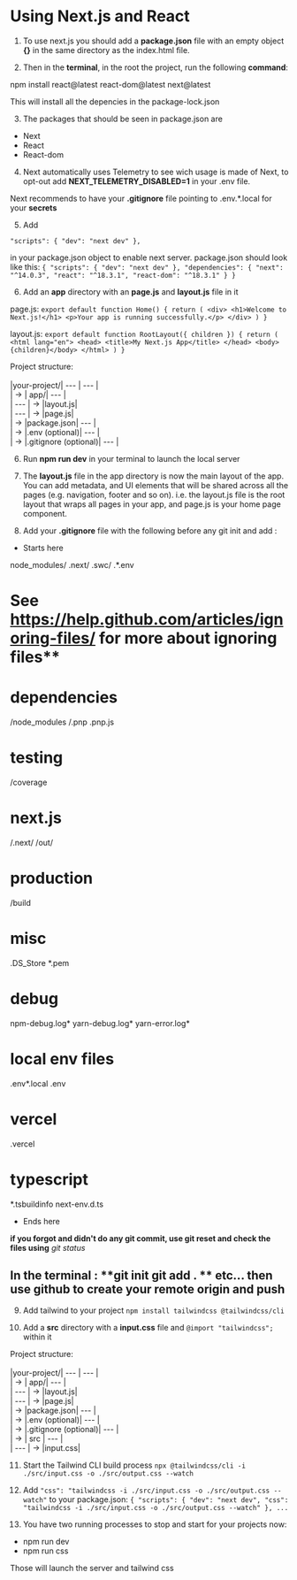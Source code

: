 # Using Next.js and React

1. To use next.js you should add a **package.json** file with an empty object **{}** in the same directory as the index.html file.

2. Then in the **terminal**, in the root the project, run the following **command**:

npm install react@latest react-dom@latest next@latest

This will install all the depencies in the package-lock.json

3. The packages that should be seen in package.json are
  - Next
  - React
  - React-dom

4. Next automatically uses Telemetry to see wich usage is made of Next, to opt-out add
**NEXT_TELEMETRY_DISABLED=1** in your .env file.

Next recommends to have your **.gitignore** file pointing to
.env.*.local
for your **secrets**

5. Add

`"scripts": {
  "dev": "next dev"
},`

in your package.json object to enable next server.
package.json should look like this:
`{
  "scripts": {
    "dev": "next dev"
  },
  "dependencies": {
    "next": "^14.0.3",
    "react": "^18.3.1",
    "react-dom": "^18.3.1"
  }
}`

6. Add an **app** directory with an **page.js** and **layout.js** file in it

page.js:
`export default function Home() {
  return (
    <div>
      <h1>Welcome to Next.js!</h1>
      <p>Your app is running successfully.</p>
    </div>
  )
}`

layout.js:
`export default function RootLayout({ children }) {
  return (
    <html lang="en">
      <head>
        <title>My Next.js App</title>
      </head>
      <body>{children}</body>
    </html>
  )
}`

Project structure: <br><br>
|your-project/|  --- | --- |<br>
| -> | app/| --- | <br>
| ---  | -> |layout.js| <br>
| ---   | -> |page.js| <br>
| -> |package.json| --- | <br>
| -> |.env (optional)| --- | <br>
| -> |.gitignore (optional)| --- | <br>

6. Run **npm run dev** in your terminal to launch the local server

7. The **layout.js** file in the app directory is now the main layout of the app. You can add metadata, and UI elements
that will be shared across all the pages (e.g. navigation, footer and so on).
i.e. the layout.js file is the root layout that wraps all pages in your app, and page.js is your home page component.

8. Add your **.gitignore** file with the following before any git init and add :

- Starts here

node_modules/
.next/
.swc/
.*.env

# See https://help.github.com/articles/ignoring-files/ for more about ignoring files**

# dependencies
/node_modules
/.pnp
.pnp.js

# testing
/coverage

# next.js
/.next/
/out/

# production
/build

# misc
.DS_Store
*.pem

# debug
npm-debug.log*
yarn-debug.log*
yarn-error.log*

# local env files
.env*.local
.env

# vercel
.vercel

# typescript
*.tsbuildinfo
next-env.d.ts

- Ends here

**if you forgot and didn't do any git commit, use **git reset** and check the files using** *git status*

## In the terminal : **git init git add . ** etc... then use github to create your remote origin and push

9. Add tailwind to your project
`npm install tailwindcss @tailwindcss/cli`

10. Add a **src** directory with a **input.css** file and
`@import "tailwindcss";`
within it

Project structure: <br><br>
|your-project/|  --- | --- |<br>
| -> | app/| --- | <br>
| ---  | -> |layout.js| <br>
| ---   | -> |page.js| <br>
| -> |package.json| --- | <br>
| -> |.env (optional)| --- | <br>
| -> |.gitignore (optional)| --- | <br>
| -> | src | --- | <br>
| ---  | -> |input.css| <br>

11. Start the Tailwind CLI build process
`npx @tailwindcss/cli -i ./src/input.css -o ./src/output.css --watch`

12. Add
`"css": "tailwindcss -i ./src/input.css -o ./src/output.css --watch"`
to your package.json:
`{
  "scripts": {
    "dev": "next dev",
    "css": "tailwindcss -i ./src/input.css -o ./src/output.css --watch"
  }, ...`

13. You have two running processes to stop and start for your projects now:
  - npm run dev
  - npm run css

  Those will launch the server and tailwind css

